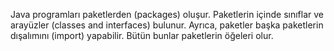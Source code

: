 Java programları paketlerden (packages) oluşur. Paketlerin içinde sınıflar ve arayüzler (classes and interfaces) bulunur. Ayrıca, paketler başka paketlerin dışalımını (import) yapabilir. Bütün bunlar paketlerin öğeleri olur.

